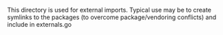 This directory is used for external imports. Typical use may be to create symlinks to the packages (to overcome package/vendoring conflicts) and include in externals.go

